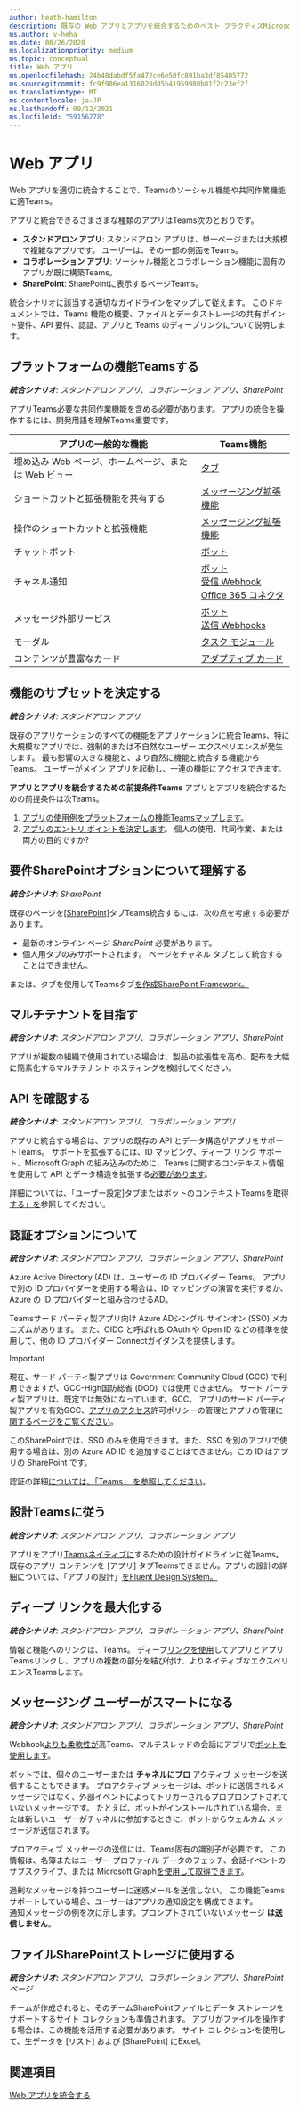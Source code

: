 ```yaml
---
author: heath-hamilton
description: 既存の Web アプリとアプリを統合するためのベスト プラクティスMicrosoft Teams
ms.author: v-heha
ms.date: 08/26/2020
ms.localizationpriority: medium
ms.topic: conceptual
title: Web アプリ
ms.openlocfilehash: 24b48dabdf5fa472ce6e50fc891ba3df85405772
ms.sourcegitcommit: fc9f906ea1316028d85b41959980b81f2c23ef2f
ms.translationtype: MT
ms.contentlocale: ja-JP
ms.lasthandoff: 09/12/2021
ms.locfileid: "59156278"
---
```

# <a name="web-apps"></a>Web アプリ 

Web アプリを適切に統合することで、Teamsのソーシャル機能や共同作業機能に適Teams。
  
アプリと統合できるさまざまな種類のアプリはTeams次のとおりです。
* **スタンドアロン アプリ**: スタンドアロン アプリは、単一ページまたは大規模で複雑なアプリです。 ユーザーは、その一部の側面をTeams。
* **コラボレーション アプリ**: ソーシャル機能とコラボレーション機能に固有のアプリが既に構築Teams。
* **SharePoint**: SharePointに表示するページTeams。

統合シナリオに該当する適切なガイドラインをマップして従えます。
このドキュメントでは、Teams 機能の概要、ファイルとデータストレージの共有ポイント要件、API 要件、認証、アプリと Teams のディープリンクについて説明します。
 
## <a name="get-to-know-teams-platform-capabilities"></a>プラットフォームの機能Teamsする

***統合シナリオ**: スタンドアロン アプリ、コラボレーション アプリ、SharePoint*

アプリTeams必要な共同作業機能を含める必要があります。 アプリの統合を操作するには、開発用語を理解Teams重要です。

|アプリの一般的な機能   |Teams機能   |
|----------|-----------|
|埋め込み Web ページ、ホームページ、または Web ビュー  |[タブ](../tabs/what-are-tabs.md)  |
|ショートカットと拡張機能を共有する  |[メッセージング拡張機能](../messaging-extensions/what-are-messaging-extensions.md)  |
|操作のショートカットと拡張機能  |[メッセージング拡張機能](../messaging-extensions/what-are-messaging-extensions.md)  |
|チャットボット  |[ボット](../bots/what-are-bots.md) |
|チャネル通知  |[ボット](../bots/what-are-bots.md)<br/>[受信 Webhook](../webhooks-and-connectors/what-are-webhooks-and-connectors.md)<br/>[Office 365 コネクタ](../webhooks-and-connectors/what-are-webhooks-and-connectors.md)  |
|メッセージ外部サービス  |[ボット](../bots/what-are-bots.md)<br/>[送信 Webhooks](../webhooks-and-connectors/what-are-webhooks-and-connectors.md)  |
|モーダル  |[タスク モジュール](../task-modules-and-cards/what-are-task-modules.md)  |
|コンテンツが豊富なカード  |[アダプティブ カード](../task-modules-and-cards/what-are-cards.md)  |

## <a name="determine-a-subset-of-functionality"></a>機能のサブセットを決定する

***統合シナリオ**: スタンドアロン アプリ*

既存のアプリケーションのすべての機能をアプリケーションに統合Teams、特に大規模なアプリでは、強制的または不自然なユーザー エクスペリエンスが発生します。 最も影響の大きな機能と、より自然に機能と統合する機能からTeams。 ユーザーがメイン アプリを起動し、一連の機能にアクセスできます。

**アプリとアプリを統合するための前提条件Teams** アプリとアプリを統合するための前提条件は次Teams。 

1. [アプリの使用例をプラットフォームの機能Teamsマップします](../concepts/design/map-use-cases.md)。
1. [アプリのエントリ ポイントを決定します](../concepts/extensibility-points.md)。 個人の使用、共同作業、または両方の目的ですか?

## <a name="understand-sharepoint-requirements-and-options"></a>要件SharePointオプションについて理解する

***統合シナリオ**: SharePoint*

既存のページを[[SharePoint]](/MicrosoftTeams/teams-standalone-static-tabs-using-spo-sites)タブTeams統合するには、次の点を考慮する必要があります。

* 最新のオンライン ページ *SharePoint* 必要があります。
* 個人用タブのみサポートされます。 ページをチャネル タブとして統合することはできません。

または、タブを使用してTeamsタブ[を作成SharePoint Framework。](/sharepoint/dev/spfx/integrate-with-teams-introduction)

## <a name="aim-towards-multi-tenancy"></a>マルチテナントを目指す

***統合シナリオ**: スタンドアロン アプリ、コラボレーション アプリ、SharePoint*

アプリが複数の組織で使用されている場合は、製品の拡張性を高め、配布を大幅に簡素化するマルチテナント ホスティングを検討してください。

## <a name="review-your-apis"></a>API を確認する

***統合シナリオ**: スタンドアロン アプリ、コラボレーション アプリ*

アプリと統合する場合は、アプリの既存の API とデータ構造がアプリをサポートTeams。 サポートを拡張するには、ID マッピング、ディープ リンク サポート、Microsoft Graph の組み[](../concepts/authentication/configure-identity-provider.md)込みのために[](../concepts/build-and-test/deep-links.md)、Teams に関するコンテキスト情報を使用して API とデータ構造を拡張する[必要があります](/graph/teams-concept-overview)。

詳細については、「ユーザー設定]タブまたはボットのコンテキストTeamsを取得[する](../bots/how-to/get-teams-context.md)[」を](../tabs/how-to/access-teams-context.md)参照してください。

## <a name="understand-authentication-options"></a>認証オプションについて

***統合シナリオ**: スタンドアロン アプリ、コラボレーション アプリ、SharePoint*

Azure Active Directory (AD) は、ユーザーの ID プロバイダー Teams。 アプリで別の ID プロバイダーを使用する場合は、ID マッピングの演習を実行するか、Azure の ID プロバイダーと組み合わせるAD。

Teamsサード パーティ製アプリ向け Azure ADシングル サインオン (SSO) メカニズムがあります。 また、OIDC と呼ばれる OAuth や Open ID などの標準を使用して、他の ID プロバイダー Connectガイダンスを提供します。

> [!IMPORTANT]
> 現在、サード パーティ製アプリは Government Community Cloud (GCC) で利用できますが、GCC-High国防総省 (DOD) では使用できません。 サード パーティ製アプリは、既定では無効になっています。GCC。 アプリのサード パーティ製アプリを有効GCC、[アプリのアクセス](/microsoftteams/teams-app-permission-policies)許可ポリシーの管理とアプリの管理に[関するページをご覧ください](/microsoftteams/manage-apps)。

このSharePointでは、SSO のみを使用できます。また、SSO を別のアプリで使用する場合は、別の Azure AD ID を追加することはできません。この ID はアプリの SharePoint です。

認証の詳細[については、「Teams」 を参照してください](../concepts/authentication/authentication.md)。

## <a name="follow-teams-design-guidelines"></a>設計Teamsに従う

***統合シナリオ**: スタンドアロン アプリ、コラボレーション アプリ*

アプリをアプリ[Teamsネイティブに](../concepts/design/understand-use-cases.md)するための設計ガイドラインに従Teams。 既存のアプリ コンテンツを [アプリ] タブTeamsできません。アプリの設計の詳細については、「アプリの設計」[をFluent Design System。](https://fluentsite.z22.web.core.windows.net/)

## <a name="maximize-deep-linking"></a>ディープ リンクを最大化する

***統合シナリオ**: スタンドアロン アプリ、コラボレーション アプリ、SharePoint*

情報と機能へのリンクは、Teams。 ディープ[リンクを使用](../concepts/build-and-test/deep-links.md)してアプリとアプリTeamsリンクし、アプリの複数の部分を結び付け、よりネイティブなエクスペリエンスTeamsします。

## <a name="be-smart-when-messaging-users"></a>メッセージング ユーザーがスマートになる

***統合シナリオ**: スタンドアロン アプリ、コラボレーション アプリ、SharePoint*

Webhook[よりも柔軟性が](../bots/what-are-bots.md)高Teams、マルチスレッドの会話にアプリで[ボットを使用します](../webhooks-and-connectors/what-are-webhooks-and-connectors.md)。

ボットでは、個々のユーザーまたは **チャネルにプロ** アクティブ メッセージを送信することもできます。 プロアクティブ メッセージは、ボットに送信されるメッセージではなく、外部イベントによってトリガーされるプロプロンプトされていないメッセージです。 たとえば、ボットがインストールされている場合、または新しいユーザーがチャネルに参加するときに、ボットからウェルカム メッセージが送信されます。 

プロアクティブ メッセージの送信には、Teams固有の識別子が必要です。 この情報は、名簿[](../bots/how-to/get-teams-context.md#fetch-the-roster-or-user-profile)またはユーザー プロファイル データのフェッチ、[](../bots/how-to/conversations/subscribe-to-conversation-events.md)会話イベントのサブスクライブ、または Microsoft Graph[を使用して取得できます](/microsoftteams/platform/graph-api/proactive-bots-and-messages/graph-proactive-bots-and-messages?context=graph/context#proactive-messaging-in-teams)。

過剰なメッセージを持つユーザーに迷惑メールを送信しない。 この機能Teamsサポートしている場合、ユーザーはアプリの通知設定を構成できます。   
通知メッセージの例を次に示します。プロンプトされていないメッセージ **は送信しません**。

## <a name="use-sharepoint-for-file-and-data-storage"></a>ファイルSharePointストレージに使用する

***統合シナリオ:** スタンドアロン アプリ、コラボレーション アプリ、SharePoint ページ*

チームが作成されると、そのチーム[](/microsoftteams/sharepoint-onedrive-interact)SharePointファイルとデータ ストレージをサポートするサイト コレクションも準備されます。 アプリがファイルを操作する場合は、この機能を活用する必要があります。 サイト コレクションを使用して、生データを [リスト] および [SharePoint] にExcel。

## <a name="see-also"></a>関連項目

[Web アプリを統合する](~/samples/integrate-web-apps-overview.md)
